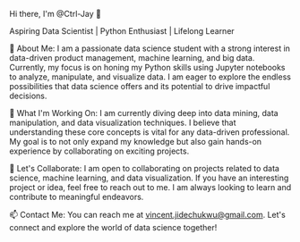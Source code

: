 Hi there, I'm @Ctrl-Jay 👋

Aspiring Data Scientist | Python Enthusiast | Lifelong Learner

🌱 About Me:
I am a passionate data science student with a strong interest in data-driven product management, machine learning, and big data. Currently, my focus is on honing my Python skills using Jupyter notebooks to analyze, manipulate, and visualize data. I am eager to explore the endless possibilities that data science offers and its potential to drive impactful decisions.

💼 What I'm Working On:
I am currently diving deep into data mining, data manipulation, and data visualization techniques. I believe that understanding these core concepts is vital for any data-driven professional. My goal is to not only expand my knowledge but also gain hands-on experience by collaborating on exciting projects.

🤝 Let's Collaborate:
I am open to collaborating on projects related to data science, machine learning, and data visualization. If you have an interesting project or idea, feel free to reach out to me. I am always looking to learn and contribute to meaningful endeavors.

📫 Contact Me:
You can reach me at vincent.jidechukwu@gmail.com. Let's connect and explore the world of data science together!

<!---
Ctrl-Jay/Ctrl-Jay is a ✨ special ✨ repository because its `README.md` (this file) appears on your GitHub profile.
You can click the Preview link to take a look at your changes.
--->
